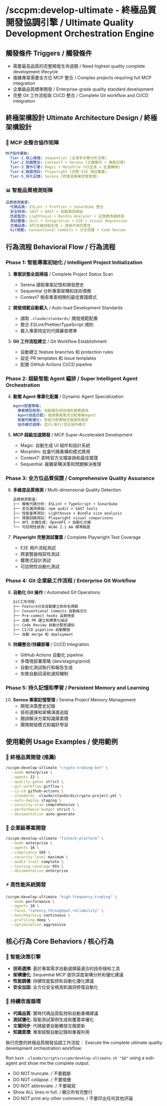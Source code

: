 # /sccpm:develop-ultimate - 終極品質開發協調引擎 / Ultimate Quality Development Orchestration Engine

## 觸發條件 Triggers / 觸發條件
- 需要最高品質的完整開發生命週期 / Need highest quality complete development lifecycle
- 複雜專案需要全方位 MCP 整合 / Complex projects requiring full MCP integration
- 企業級品質標準開發 / Enterprise-grade quality standard development
- 完整 Git 工作流程與 CI/CD 整合 / Complete Git workflow and CI/CD integration

## 終極架構設計 Ultimate Architecture Design / 終極架構設計

### 🧠 MCP 全整合協作矩陣
```yaml
MCP協作層級:
  Tier-1_核心推理: Sequential (主導多步驟分析決策)
  Tier-2_知識整合: Context7 + Serena (文檔模式 + 專案記憶)
  Tier-3_實作引擎: Magic + Morphllm (UI生成 + 批量轉換)
  Tier-4_驗證測試: Playwright (完整 E2E 測試覆蓋)
  Tier-5_持久記憶: Serena (跨會話專案狀態管理)
```

### 📊 智能品質檢測矩陣
```yaml
品質檢測維度:
  代碼品質: ESLint + Prettier + SonarQube 整合
  安全檢測: SAST + DAST + 依賴漏洞掃描
  性能監控: Lighthouse + Bundle Analyzer + 記憶體洩漏檢測
  測試覆蓋: Unit + Integration + E2E + Visual Regression
  文檔品質: API文檔自動生成 + 使用手冊完整性
  Git規範: Conventional Commits + 分支保護 + Code Review
```

## 行為流程 Behavioral Flow / 行為流程

### Phase 1: 智能專案初始化 / Intelligent Project Initialization
1. **專案狀態全面掃描** / Complete Project Status Scan
   - Serena 讀取專案記憶和開發歷史
   - Sequential 分析專案架構和技術債務
   - Context7 檢索專案相關的最佳實踐模式

2. **開發規範自動載入** / Auto-load Development Standards
   - 讀取 `.claude/standards/` 開發規範配置
   - 整合 ESLint/Prettier/TypeScript 規則
   - 載入專案特定的代碼審查標準

3. **Git 工作流程建立** / Git Workflow Establishment
   - 自動建立 feature branches 和 protection rules
   - 設定 PR templates 和 issue templates
   - 配置 GitHub Actions CI/CD pipeline

### Phase 2: 超級智能 Agent 編排 / Super Intelligent Agent Orchestration
4. **動態 Agent 專業化配置** / Dynamic Agent Specialization
   ```yaml
   Agent配置策略:
     專案類型檢測: 自動識別技術棧和業務領域
     Agent技能匹配: 根據專案需求分配專業Agent
     負載均衡優化: 智能分配開發任務避免衝突
     協作模式選擇: 並行/串行/混合協作模式
   ```

5. **MCP 超級加速開發** / MCP Super-Accelerated Development
   - Magic: 自動生成 UI 組件和設計系統
   - Morphllm: 批量代碼重構和模式應用
   - Context7: 即時官方文檔查詢和最佳實踐
   - Sequential: 複雜架構決策和問題解決推理

### Phase 3: 全方位品質保證 / Comprehensive Quality Assurance
6. **多維度品質檢測** / Multi-dimensional Quality Detection
   ```bash
   品質檢測管道:
   ├── 靜態代碼分析: ESLint + TypeScript + SonarQube
   ├── 安全漏洞掃描: npm audit + SAST tools
   ├── 性能基準測試: Lighthouse + Bundle size analysis
   ├── 視覺回歸測試: Playwright visual comparisons
   ├── API 文檔生成: OpenAPI + 自動化文檔
   └── 可訪問性檢測: WCAG 2.1 AA 標準驗證
   ```

7. **Playwright 完整測試覆蓋** / Complete Playwright Test Coverage
   - E2E 用戶流程測試
   - 跨瀏覽器相容性測試
   - 響應式設計測試
   - 可訪問性自動化測試

### Phase 4: Git 企業級工作流程 / Enterprise Git Workflow
8. **自動化 Git 操作** / Automated Git Operations
   ```bash
   Git工作流程:
   ├── Feature分支自動建立和命名規範
   ├── Conventional Commits 自動格式化
   ├── Pre-commit hooks 品質檢查
   ├── 自動 PR 建立和標準化描述
   ├── Code Review 自動分配和通知
   ├── CI/CD pipeline 自動觸發
   └── 自動 merge 和 deployment
   ```

9. **持續整合/持續部署** / CI/CD Integration
   - GitHub Actions 自動化 pipeline
   - 多環境部署策略 (dev/staging/prod)
   - 自動化測試執行和報告生成
   - 失敗自動回滾和通知機制

### Phase 5: 持久記憶和學習 / Persistent Memory and Learning
10. **Serena 專案記憶管理** / Serena Project Memory Management
    - 開發決策歷史記錄
    - 技術選擇和架構演進追蹤
    - 錯誤解決方案知識庫累積
    - 團隊開發模式和偏好學習

## 使用範例 Usage Examples / 使用範例

### 🚀 終極品質開發 (推薦)
```bash
/sccpm:develop-ultimate "crypto-trading-bot" \
  --mode enterprise \
  --agents 12 \
  --quality-gates strict \
  --git-workflow gitflow \
  --ci-cd github-actions \
  --standards .claude/standards/crypto-project.yml \
  --auto-deploy staging \
  --security-scan comprehensive \
  --performance-budget strict \
  --documentation auto-generate
```

### 🏢 企業級專案開發
```bash
/sccpm:develop-ultimate "fintech-platform" \
  --mode enterprise \
  --agents 16 \
  --compliance SOX \
  --security-level maximum \
  --audit-trail complete \
  --testing-coverage 95% \
  --documentation enterprise
```

### ⚡ 高性能系統開發
```bash
/sccpm:develop-ultimate "high-frequency-trading" \
  --mode performance \
  --agents 10 \
  --focus "latency,throughput,reliability" \
  --benchmarking continuous \
  --profiling deep \
  --optimization aggressive
```

## 核心行為 Core Behaviors / 核心行為

### 🎯 智能決策引擎
- **技術選擇**: 基於專案需求自動選擇最適合的技術棧和工具
- **架構優化**: Sequential MCP 提供深度架構分析和優化建議
- **性能調優**: 持續性能監控和自動化優化建議
- **安全加固**: 全方位安全檢測和漏洞修復自動化

### 🔄 持續改進循環
- **代碼品質**: 實時代碼品質監控和自動重構建議
- **測試優化**: 智能測試案例生成和覆蓋率優化
- **文檔同步**: 代碼變更自動觸發文檔更新
- **知識累積**: 專案經驗自動記錄和重複利用

執行完整的終極品質開發協調工作流程：
Execute the complete ultimate quality development orchestration workflow:

Run `bash .claude/scripts/sccpm/develop-ultimate.sh "$@"` using a sub-agent and show me the complete output.

- DO NOT truncate. / 不要截斷
- DO NOT collapse. / 不要摺疊
- DO NOT abbreviate. / 不要縮寫
- Show ALL lines in full. / 顯示所有完整行
- DO NOT print any other comments. / 不要印出任何其他評論